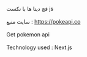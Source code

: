 فچ دیتا ها با نکست js 
<br><br/>
سایت منبع : https://pokeapi.co
<br><br/> 
Get pokemon api
<br><br/>
Technology used : Next.js 

